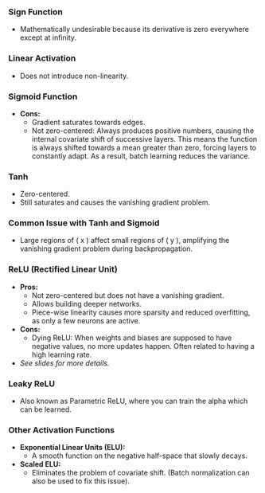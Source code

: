 

### Sign Function
- Mathematically undesirable because its derivative is zero everywhere except at infinity.

### Linear Activation
- Does not introduce non-linearity.

### Sigmoid Function
- **Cons:**
  - Gradient saturates towards edges.
  - Not zero-centered: Always produces positive numbers, causing the internal covariate shift of successive layers. This means the function is always shifted towards a mean greater than zero, forcing layers to constantly adapt. As a result, batch learning reduces the variance.

### Tanh
- Zero-centered.
- Still saturates and causes the vanishing gradient problem.

### Common Issue with Tanh and Sigmoid
- Large regions of \( x \) affect small regions of \( y \), amplifying the vanishing gradient problem during backpropagation.

### ReLU (Rectified Linear Unit)
- **Pros:**
  - Not zero-centered but does not have a vanishing gradient.
  - Allows building deeper networks.
  - Piece-wise linearity causes more sparsity and reduced overfitting, as only a few neurons are active.
- **Cons:**
  - Dying ReLU: When weights and biases are supposed to have negative values, no more updates happen. Often related to having a high learning rate.
- *See slides for more details.*

### Leaky ReLU
- Also known as Parametric ReLU, where you can train the alpha which can be learned.

### Other Activation Functions
- **Exponential Linear Units (ELU):**
  - A smooth function on the negative half-space that slowly decays.
- **Scaled ELU:**
  - Eliminates the problem of covariate shift. (Batch normalization can also be used to fix this issue).
